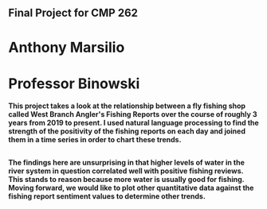## Final Project for CMP 262
# Anthony Marsilio
# Professor Binowski
<p><b> 
        This project takes a look at the relationship between a fly fishing shop called West Branch Angler's
        Fishing Reports over the course of roughly 3 years from 2019 to present. I used natural language processing
        to find the strength of the positivity of the fishing reports on each day and joined them in a time series
        in order to chart these trends.
</b></p>

## 
## 

<p><b> 
        The findings here are unsurprising in that higher levels of water in the river system in question correlated
        well with positive fishing reviews. This stands to reason because more water is usually good for fishing. Moving forward,
        we would like to plot other quantitative data against the fishing report sentiment values to determine other trends.
</b></p>